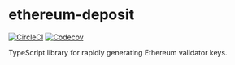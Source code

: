 # ethereum-deposit

[![CircleCI](https://dl.circleci.com/status-badge/img/gh/restake/ethereum-deposit/tree/master.svg?style=shield)](https://dl.circleci.com/status-badge/redirect/gh/restake/ethereum-deposit/tree/master)
[![Codecov](https://codecov.io/gh/restake/ethereum-deposit/graph/badge.svg?token=IV8HKHJ5L6)](https://codecov.io/gh/restake/ethereum-deposit)

TypeScript library for rapidly generating Ethereum validator keys.
